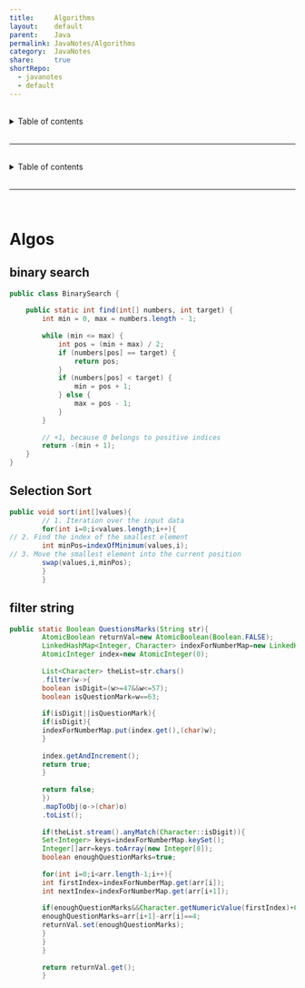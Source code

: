 ```yaml
---  
title:     Algorithms      
layout:    default      
parent:    Java      
permalink: JavaNotes/Algorithms      
category:  JavaNotes      
share:     true      
shortRepo:    
  - javanotes    
  - default      
---  
```

      
      
    
<br/>    
    
<details markdown="block">          
<summary>          
Table of contents          
</summary>          
{: .text-delta }          
1. TOC          
{:toc}          
</details>          
    
<br/>          
    
***          
    
<br/>          
    
<details markdown="block">            
<summary>            
Table of contents            
</summary>            
{: .text-delta }            
1. TOC            
{:toc}            
</details>            
      
<br/>            
      
***            
      
<br/>            
  
# Algos      
      
## binary search      
      
```java          
public class BinarySearch {      
      
    public static int find(int[] numbers, int target) {      
        int min = 0, max = numbers.length - 1;      
      
        while (min <= max) {      
            int pos = (min + max) / 2;      
            if (numbers[pos] == target) {      
                return pos;      
            }      
            if (numbers[pos] < target) {      
                min = pos + 1;      
            } else {      
                max = pos - 1;      
            }      
        }      
      
        // +1, because 0 belongs to positive indices          
        return -(min + 1);      
    }      
}          
```          
      
## Selection Sort      
      
```java          
public void sort(int[]values){      
        // 1. Iteration over the input data           
        for(int i=0;i<values.length;i++){      
// 2. Find the index of the smallest element                  
        int minPos=indexOfMinimum(values,i);      
// 3. Move the smallest element into the current position                  
        swap(values,i,minPos);      
        }      
        }          
```          
      
## filter string      
      
```java          
public static Boolean QuestionsMarks(String str){      
        AtomicBoolean returnVal=new AtomicBoolean(Boolean.FALSE);      
        LinkedHashMap<Integer, Character> indexForNumberMap=new LinkedHashMap<>();      
        AtomicInteger index=new AtomicInteger(0);      
      
        List<Character> theList=str.chars()      
        .filter(w->{      
        boolean isDigit=(w>=47&&w<=57);      
        boolean isQuestionMark=w==63;      
      
        if(isDigit||isQuestionMark){      
        if(isDigit){      
        indexForNumberMap.put(index.get(),(char)w);      
        }      
      
        index.getAndIncrement();      
        return true;      
        }      
      
        return false;      
        })      
        .mapToObj(o->(char)o)      
        .toList();      
      
        if(theList.stream().anyMatch(Character::isDigit)){      
        Set<Integer> keys=indexForNumberMap.keySet();      
        Integer[]arr=keys.toArray(new Integer[0]);      
        boolean enoughQuestionMarks=true;      
      
        for(int i=0;i<arr.length-1;i++){      
        int firstIndex=indexForNumberMap.get(arr[i]);      
        int nextIndex=indexForNumberMap.get(arr[i+1]);      
      
        if(enoughQuestionMarks&&Character.getNumericValue(firstIndex)+Character.getNumericValue(nextIndex)==10){      
        enoughQuestionMarks=arr[i+1]-arr[i]==4;      
        returnVal.set(enoughQuestionMarks);      
        }      
        }      
        }      
      
        return returnVal.get();      
        }          
```    